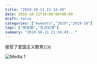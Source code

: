 ```yaml
---
title: "2019-10-11 21:34:49"
date: 2019-10-11T10:00:00+08:00
draft: false
categories: ["moments","2019","2019-10"]
tags: ["朋友圈","生活记录"]
summary: "2019-10-11 21:34:49..."
---
```


接受了爱国主义教育🇨🇳

![Media 1](/Moments/photos/2019-10-11/201910112134490.jpg)

